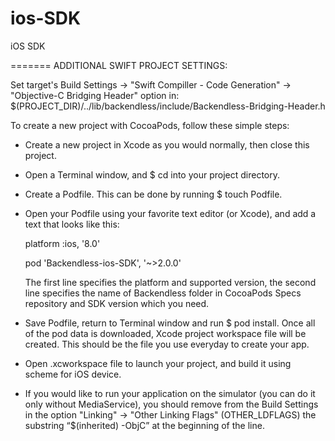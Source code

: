 ios-SDK
=======

iOS SDK

======= ADDITIONAL SWIFT PROJECT SETTINGS:

Set target's Build Settings -> "Swift Compiller - Code Generation" -> "Objective-C Bridging Header" option in:
    $(PROJECT_DIR)/../lib/backendless/include/Backendless-Bridging-Header.h

To create a new project with CocoaPods, follow these simple steps:

- Create a new project in Xcode as you would normally, then close this project.
- Open a Terminal window, and $ cd into your project directory.
- Create a Podfile. This can be done by running $ touch Podfile.
- Open your Podfile using your favorite text editor (or Xcode), and add a text that looks like this:

    platform :ios, '8.0'

    pod 'Backendless-ios-SDK', '~>2.0.0'

    The first line specifies the platform and supported version, the second line specifies the name of Backendless folder in CocoaPods Specs repository and SDK version which you need.

- Save Podfile, return to Terminal window and run $ pod install. Once all of the pod data is downloaded, Xcode project workspace file will be created. This should be the file you use everyday to create your app.
- Open .xcworkspace file to launch your project, and build it using scheme for iOS device.
- If you would like to run your application on the simulator (you can do it only without MediaService), you should remove from the Build Settings in the option "Linking" -> "Other Linking Flags" (OTHER_LDFLAGS) the substring “$(inherited) -ObjC” at the beginning of the line.

